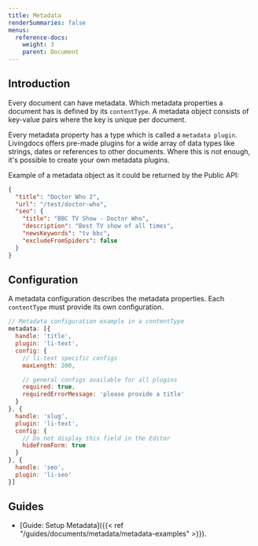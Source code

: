 ```yaml
---
title: Metadata
renderSummaries: false
menus:
  reference-docs:
    weight: 3
    parent: Document
---
```


## Introduction

Every document can have metadata. Which metadata properties a document has is defined by its `contentType`. A metadata object consists of key-value pairs where the key is unique per document.

Every metadata property has a type which is called a `metadata plugin`.
Livingdocs offers pre-made plugins for a wide array of data types like strings, dates or references to other documents. Where this is not enough, it's possible to create your own metadata plugins.

Example of a metadata object as it could be returned by the Public API:
```json
{
  "title": "Doctor Who 2",
  "url": "/test/doctor-who",
  "seo": {
    "title": "BBC TV Show - Doctor Who",
    "description": "Best TV show of all times",
    "newsKeywords": "tv bbc",
    "excludeFromSpiders": false
  }
}
```

## Configuration

A metadata configuration describes the metadata properties. Each `contentType` must provide its own configuration.

```js
// Metadata configuration example in a contentType
metadata: [{
  handle: 'title',
  plugin: 'li-text',
  config: {
    // li-text specific configs
    maxLength: 200,

    // general configs available for all plugins
    required: true,
    requiredErrorMessage: 'please provide a title'
  }
}, {
  handle: 'slug',
  plugin: 'li-text',
  config: {
    // Do not display this field in the Editor
    hideFromForm: true
  }
}, {
  handle: 'seo',
  plugin: 'li-seo'
}]
```

## Guides

- [Guide: Setup Metadata]({{< ref "/guides/documents/metadata/metadata-examples" >}}).
